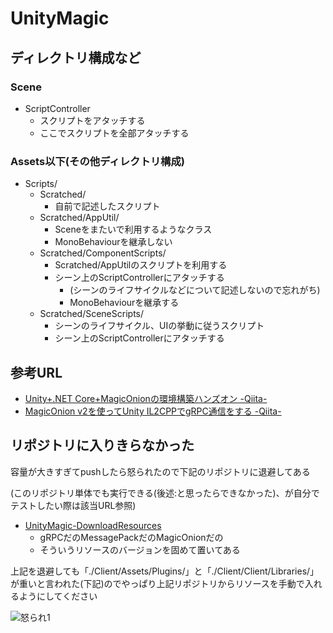 # UnityMagic

## ディレクトリ構成など
### Scene
- ScriptController
    - スクリプトをアタッチする
    - ここでスクリプトを全部アタッチする
### Assets以下(その他ディレクトリ構成)
- Scripts/
    - Scratched/
        - 自前で記述したスクリプト
    - Scratched/AppUtil/
        - Sceneをまたいで利用するようなクラス
        - MonoBehaviourを継承しない
    - Scratched/ComponentScripts/
        - Scratched/AppUtilのスクリプトを利用する
        - シーン上のScriptControllerにアタッチする
            - (シーンのライフサイクルなどについて記述しないので忘れがち)
            - MonoBehaviourを継承する
    - Scratched/SceneScripts/
        - シーンのライフサイクル、UIの挙動に従うスクリプト
        - シーン上のScriptControllerにアタッチする

## 参考URL
- [Unity+.NET Core+MagicOnionの環境構築ハンズオン -Qiita-](https://qiita.com/_y_minami/items/c7899fdf1db505c06ba2)
- [MagicOnion v2を使ってUnity IL2CPPでgRPC通信をする -Qiita-](https://qiita.com/yKimisaki/items/1d55b08f3e7bcae46585)

## リポジトリに入りきらなかった
容量が大きすぎてpushしたら怒られたので下記のリポジトリに退避してある

(このリポジトリ単体でも実行できる(後述:と思ったらできなかった)、が自分でテストしたい際は該当URL参照)

- [UnityMagic-DownloadResources](https://github.com/kwtkMe/UnityMagic-DownloadResources)
  - gRPCだのMessagePackだのMagicOnionだの
  - そういうリソースのバージョンを固めて置いてある
  
上記を退避しても「./Client/Assets/Plugins/」と「./Client/Client/Libraries/」が重いと言われた(下記)のでやっぱり上記リポジトリからリソースを手動で入れるようにしてください

![怒られ1](https://user-images.githubusercontent.com/42050632/71555063-b5031700-2a6a-11ea-8057-5cf62b228f4f.png)
